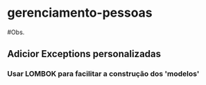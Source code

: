 # gerenciamento-pessoas

#Obs.
## Adicior Exceptions personalizadas
### Usar **LOMBOK** para facilitar a construção dos 'modelos'
